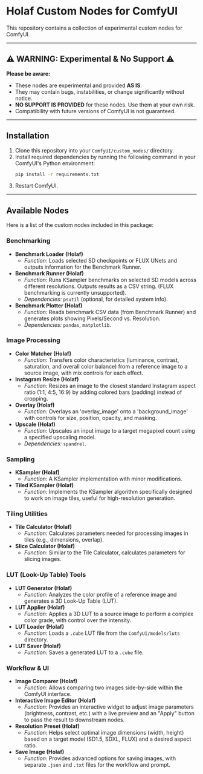# Holaf Custom Nodes for ComfyUI

This repository contains a collection of experimental custom nodes for ComfyUI.

---

## ⚠️ WARNING: Experimental & No Support ⚠️

**Please be aware:**

*   These nodes are experimental and provided **AS IS**.
*   They may contain bugs, instabilities, or change significantly without notice.
*   **NO SUPPORT IS PROVIDED** for these nodes. Use them at your own risk.
*   Compatibility with future versions of ComfyUI is not guaranteed.

---

## Installation

1.  Clone this repository into your `ComfyUI/custom_nodes/` directory.
2.  Install required dependencies by running the following command in your ComfyUI's Python environment:
    ```bash
    pip install -r requirements.txt
    ```
3.  Restart ComfyUI.

---

## Available Nodes

Here is a list of the custom nodes included in this package:

### Benchmarking
*   **Benchmark Loader (Holaf)**
    *   *Function:* Loads selected SD checkpoints or FLUX UNets and outputs information for the Benchmark Runner.
*   **Benchmark Runner (Holaf)**
    *   *Function:* Runs KSampler benchmarks on selected SD models across different resolutions. Outputs results as a CSV string. (FLUX benchmarking is currently unsupported).
    *   *Dependencies:* `psutil` (optional, for detailed system info).
*   **Benchmark Plotter (Holaf)**
    *   *Function:* Reads benchmark CSV data (from Benchmark Runner) and generates plots showing Pixels/Second vs. Resolution.
    *   *Dependencies:* `pandas`, `matplotlib`.

### Image Processing
*   **Color Matcher (Holaf)**
    *   *Function:* Transfers color characteristics (luminance, contrast, saturation, and overall color balance) from a reference image to a source image, with mix controls for each effect.
*   **Instagram Resize (Holaf)**
    *   *Function:* Resizes an image to the closest standard Instagram aspect ratio (1:1, 4:5, 16:9) by adding colored bars (padding) instead of cropping.
*   **Overlay (Holaf)**
    *   *Function:* Overlays an 'overlay_image' onto a 'background_image' with controls for size, position, opacity, and masking.
*   **Upscale (Holaf)**
    *   *Function:* Upscales an input image to a target megapixel count using a specified upscaling model.
    *   *Dependencies:* `spandrel`.

### Sampling
*   **KSampler (Holaf)**
    *   *Function:* A KSampler implementation with minor modifications.
*   **Tiled KSampler (Holaf)**
    *   *Function:* Implements the KSampler algorithm specifically designed to work on image tiles, useful for high-resolution generation.

### Tiling Utilities
*   **Tile Calculator (Holaf)**
    *   *Function:* Calculates parameters needed for processing images in tiles (e.g., dimensions, overlap).
*   **Slice Calculator (Holaf)**
    *   *Function:* Similar to the Tile Calculator, calculates parameters for slicing images.

### LUT (Look-Up Table) Tools
*   **LUT Generator (Holaf)**
    *   *Function:* Analyzes the color profile of a reference image and generates a 3D Look-Up Table (LUT).
*   **LUT Applier (Holaf)**
    *   *Function:* Applies a 3D LUT to a source image to perform a complex color grade, with control over the intensity.
*   **LUT Loader (Holaf)**
    *   *Function:* Loads a `.cube` LUT file from the `ComfyUI/models/luts` directory.
*   **LUT Saver (Holaf)**
    *   *Function:* Saves a generated LUT to a `.cube` file.

### Workflow & UI
*   **Image Comparer (Holaf)**
    *   *Function:* Allows comparing two images side-by-side within the ComfyUI interface.
*   **Interactive Image Editor (Holaf)**
    *   *Function:* Provides an interactive widget to adjust image parameters (brightness, contrast, etc.) with a live preview and an "Apply" button to pass the result to downstream nodes.
*   **Resolution Preset (Holaf)**
    *   *Function:* Helps select optimal image dimensions (width, height) based on a target model (SD1.5, SDXL, FLUX) and a desired aspect ratio.
*   **Save Image (Holaf)**
    *   *Function:* Provides advanced options for saving images, with separate `.json` and `.txt` files for the workflow and prompt.